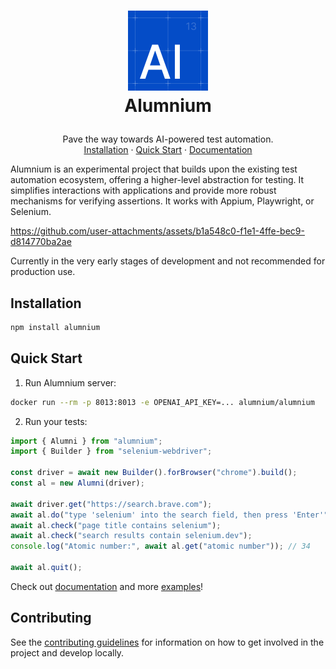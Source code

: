 <h1>
    <p align="center">
        <img src="https://raw.githubusercontent.com/alumnium-hq/alumnium.github.io/efb2afaf0ced7ec07c241445e7b381914281edaf/src/assets/logo.svg" height="128" alt="Logo" />
        <br />
        Alumnium
    </p>
</h1>
<p align="center">
    Pave the way towards AI-powered test automation.
    <br />
    <a href="#installation">Installation</a>
    ·
    <a href="#quick-start">Quick Start</a>
    ·
    <a href="https://alumnium.ai/docs/">Documentation</a>
</p>

Alumnium is an experimental project that builds upon the existing test automation ecosystem, offering a higher-level abstraction for testing. It simplifies interactions with applications and provide more robust mechanisms for verifying assertions. It works with Appium, Playwright, or Selenium.

https://github.com/user-attachments/assets/b1a548c0-f1e1-4ffe-bec9-d814770ba2ae

Currently in the very early stages of development and not recommended for production use.

## Installation

```bash
npm install alumnium
```

## Quick Start

1. Run Alumnium server:

```sh
docker run --rm -p 8013:8013 -e OPENAI_API_KEY=... alumnium/alumnium
```

2. Run your tests:

```javascript
import { Alumni } from "alumnium";
import { Builder } from "selenium-webdriver";

const driver = await new Builder().forBrowser("chrome").build();
const al = new Alumni(driver);

await driver.get("https://search.brave.com");
await al.do("type 'selenium' into the search field, then press 'Enter'");
await al.check("page title contains selenium");
await al.check("search results contain selenium.dev");
console.log("Atomic number:", await al.get("atomic number")); // 34

await al.quit();
```

Check out [documentation][1] and more [examples][2]!

## Contributing

See the [contributing guidelines][4] for information on how to get involved in the project and develop locally.


[1]: https://alumnium.ai/docs/
[2]: https://github.com/alumnium-hq/alumnium/tree/main/packages/typescript/examples/
[3]: https://alumnium.ai/docs/getting-started/configuration/
[4]: https://github.com/alumnium-hq/alumnium/tree/main/CONTRIBUTING.md
[5]: https://www.lambdatest.com/
